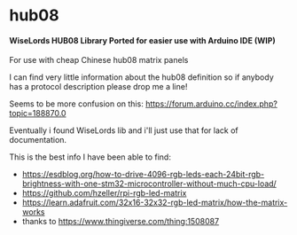 # hub08

#### WiseLords HUB08 Library Ported for easier use with Arduino IDE (WIP)

For use with cheap Chinese hub08 matrix panels 

I can find very little information about the hub08 definition so if anybody has a protocol description please drop me a line!

Seems to be more confusion on this: https://forum.arduino.cc/index.php?topic=188870.0

Eventually i found WiseLords lib and i'll just use that for lack of documentation.

This is the best info I have been able to find: 
- https://esdblog.org/how-to-drive-4096-rgb-leds-each-24bit-rgb-brightness-with-one-stm32-microcontroller-without-much-cpu-load/
- https://github.com/hzeller/rpi-rgb-led-matrix
- https://learn.adafruit.com/32x16-32x32-rgb-led-matrix/how-the-matrix-works
- thanks to https://www.thingiverse.com/thing:1508087
